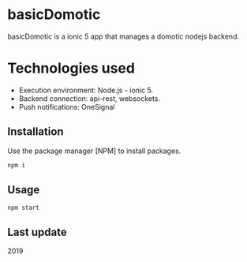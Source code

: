 # basicDomotic

basicDomotic is a ionic 5 app that manages a domotic nodejs backend.

# Technologies used

* Execution environment: Node.js - ionic 5.
* Backend connection: api-rest, websockets.
* Push notifications: OneSignal

## Installation

Use the package manager [NPM] to install packages.

```bash
npm i
```

## Usage

```
npm start
```

## Last update
2019
